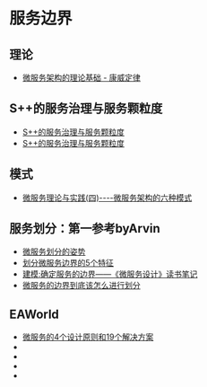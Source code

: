 # 服务边界

## 理论
- [微服务架构的理论基础 - 康威定律](https://blog.csdn.net/weixin_33814685/article/details/90681732)

## S++的服务治理与服务颗粒度
- [S++的服务治理与服务颗粒度](https://blog.51cto.com/11534574/1877478)
- [S++的服务治理与服务颗粒度](https://blog.csdn.net/baidu_26780083/article/details/87902877)

## 模式
- [微服务理论与实践(四)----微服务架构的六种模式](https://blog.csdn.net/sunhuiliang85/article/details/52976210)

## 服务划分：第一参考byArvin
- [微服务划分的姿势](https://blog.csdn.net/tTU1EvLDeLFq5btqiK/article/details/91349994)
- [划分微服务边界的5个特征](https://blog.csdn.net/qq_16605855/article/details/81503838)
- [建模:确定服务的边界——《微服务设计》读书笔记](https://blog.csdn.net/weixin_30791095/article/details/95006146)
- [微服务的边界到底该怎么进行划分](https://blog.csdn.net/weixin_39098944/article/details/107136417)

## EAWorld

- [微服务的4个设计原则和19个解决方案](https://blog.csdn.net/weixin_45443931/article/details/98869435)
- []()
- []()
- []()
- []()
